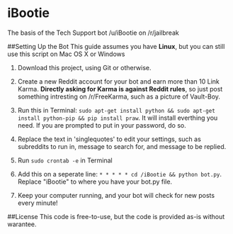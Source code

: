 # iBootie
The basis of the Tech Support bot /u/iBootie on /r/jailbreak

##Setting Up the Bot
This guide assumes you have **Linux**, but you can still use this script on Mac OS X or Windows

1) Download this project, using Git or otherwise.

2) Create a new Reddit account for your bot and earn more than 10 Link Karma. **Directly asking for Karma is against Reddit rules**, so just post something intresting on /r/FreeKarma, such as a picture of Vault-Boy.

3) Run this in Terminal: `sudo apt-get install python && sudo apt-get install python-pip && pip install praw`. It will install everthing you need. If you are prompted to put in your password, do so.

4) Replace the text in 'singlequotes' to edit your settings, such as subreddits to run in, message to search for, and message to be replied.

5) Run `sudo crontab -e` in Terminal

6) Add this on a seperate line: `* * * * * cd /iBootie && python bot.py`. Replace "iBootie" to where you have your bot.py file. 

7) Keep your computer running, and your bot will check for new posts every minute!

##License
This code is free-to-use, but the code is provided as-is without warantee.
